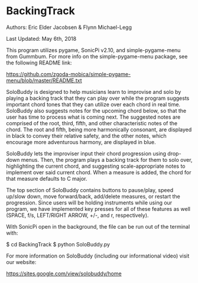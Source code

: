 # BackingTrack

Authors: Eric Elder Jacobsen & Flynn Michael-Legg

Last Updated: May 6th, 2018

This program utilizes pygame, SonicPi v2.10, and simple-pygame-menu from Gummbum.
For more info on the simple-pygame-menu package, see the following README link:

https://github.com/zgoda-mobica/simple-pygame-menu/blob/master/README.txt

SoloBuddy is designed to help musicians learn to improvise and solo by playing a
backing track that they can play over while the program suggests important chord
tones that they can utilize over each chord in real time. SoloBuddy also suggests
notes for the upcoming chord below, so that the user has time to process what is
coming next. The suggested notes are comprised of the root, third, fifth, and
other characteristic notes of the chord. The root and fifth, being more harmonically
consonant, are displayed in black to convey their relative safety, and the other
notes, which encourage more adventurous harmony, are displayed in blue.

SoloBuddy lets the improviser input their chord progression using drop-down menus.
Then, the program plays a backing track for them to solo over, highlighting the
current chord, and suggesting scale-appropriate notes to implement over said current
chord. When a measure is added, the chord for that measure defaults to C major.

The top section of SoloBuddy contains buttons to pause/play, speed up/slow down, move
forward/back, add/delete measures, or restart the progression. Since users will be
holding instruments while using our program, we have implemented key presses for all
of these features as well (SPACE, f/s, LEFT/RIGHT ARROW, +/-, and r, respectively).

With SonicPi open in the background, the
file can be run out of the terminal with:

$ cd BackingTrack
$ python SoloBuddy.py

For more information on SoloBuddy (including our informational video) visit our website:

https://sites.google.com/view/solobuddy/home
